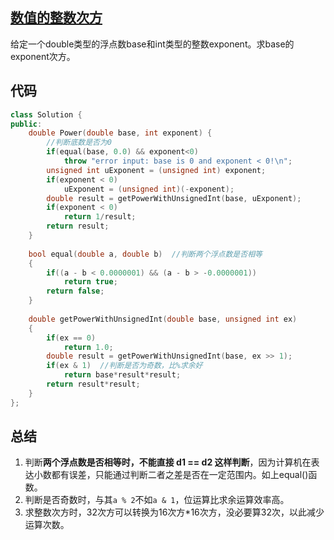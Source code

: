 ## [数值的整数次方](https://www.nowcoder.com/questionTerminal/1a834e5e3e1a4b7ba251417554e07c00)
给定一个double类型的浮点数base和int类型的整数exponent。求base的exponent次方。

## 代码
```C++
class Solution {
public:
    double Power(double base, int exponent) {
    	//判断底数是否为0
        if(equal(base, 0.0) && exponent<0)
            throw "error input: base is 0 and exponent < 0!\n";
        unsigned int uExponent = (unsigned int) exponent;
        if(exponent < 0)
            uExponent = (unsigned int)(-exponent);
        double result = getPowerWithUnsignedInt(base, uExponent);
        if(exponent < 0)
            return 1/result;
        return result;
    }
    
    bool equal(double a, double b)  //判断两个浮点数是否相等
    {
        if((a - b < 0.0000001) && (a - b > -0.0000001))
            return true;
        return false;
    }
    
    double getPowerWithUnsignedInt(double base, unsigned int ex)
    {
        if(ex == 0)
            return 1.0;
        double result = getPowerWithUnsignedInt(base, ex >> 1);
        if(ex & 1)	//判断是否为奇数，比%求余好
            return base*result*result;
        return result*result;
    }
};
```

## 总结
1. 判断**两个浮点数是否相等时，不能直接 d1 == d2 这样判断**，因为计算机在表达小数都有误差，只能通过判断二者之差是否在一定范围内。如上equal()函数。
2. 判断是否奇数时，与其```a % 2```不如```a & 1```，位运算比求余运算效率高。
3. 求整数次方时，32次方可以转换为16次方*16次方，没必要算32次，以此减少运算次数。
